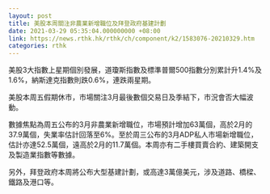 ```yaml
---
layout: post
title: 美股本周關注非農業新增職位及拜登政府基建計劃
date: 2021-03-29 05:35:04.000000000 +08:00
link: https://news.rthk.hk/rthk/ch/component/k2/1583076-20210329.htm
categories: rthk
---
```


美股3大指數上星期個別發展，道瓊斯指數及標準普爾500指數分別累計升1.4%及1.6%，納斯達克指數則跌0.6%，連跌兩星期。

美股本周五假期休市，市場關注3月最後數個交易日及季結下，市況會否大幅波動。

數據焦點為周五公布的3月非農業新增職位，市場預計增加63萬個，高於2月的37.9萬個，失業率估計回落至6%。至於周三公布的3月ADP私人市場新增職位，估計亦達52.5萬個，遠高於2月的11.7萬個。本周亦有二手樓買賣合約、建築開支及製造業指數等數據。

另外，拜登政府本周將公布大型基建計劃，或高達3萬億美元，涉及道路、橋樑、鐵路及港口等。
